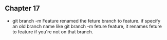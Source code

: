 ## Chapter 17

* git branch -m Feature renamed the feture branch to feature. if specify an old branch name like git branch -m  feture  feature, it renames feture to feature if you're not on that branch.